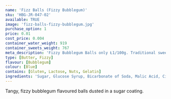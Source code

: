 ```yaml
---
name: 'Fizz Balls (Fizzy Bubblegum)'
sku: 'HBG-JR-047-02'
available: TRUE
image: 'fizz-balls-fizzy-bubblegum.jpg'
purchase_option: 1
price: 0.01
cost_price: 0.004
container_water_weight: 919
container_sweets_weight: 767
meta_description: 'Fizzy Bubblegum Balls only Ł1/100g. Traditional sweets and more at Humbugs Confectionery Store. Specialists in satisfying your sweet tooth!'
type: [Butter, Fizzy]
flavour: [Bubblegum]
colour: [Blue]
contains: [Gluten, Lactose, Nuts, Gelatin]
ingredients: 'Sugar, Glucose Syrup, Bicarbonate of Soda, Malic Acid, Citric Acid, Colours: E129, E133'
---
```

Tangy, fizzy bubblegum flavoured balls dusted in a sugar coating.